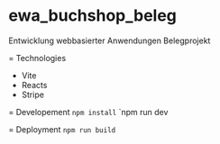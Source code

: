 # ewa_buchshop_beleg
Entwicklung webbasierter Anwendungen Belegprojekt

= Technologies
* Vite
* Reacts
* Stripe

= Developement
`npm install`
`npm run dev

= Deployment
`npm run build`
